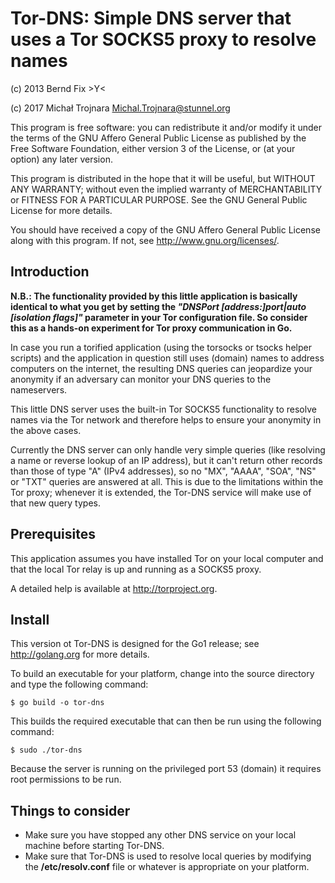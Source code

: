 
Tor-DNS: Simple DNS server that uses a Tor SOCKS5 proxy to resolve names 
========================================================================

(c) 2013 Bernd Fix   >Y<

(c) 2017 Michał Trojnara <Michal.Trojnara@stunnel.org>

This program is free software: you can redistribute it and/or modify it
under the terms of the GNU Affero General Public License as published
by the Free Software Foundation, either version 3 of the License, or
(at your option) any later version.

This program is distributed in the hope that it will be useful, but
WITHOUT ANY WARRANTY; without even the implied warranty of
MERCHANTABILITY or FITNESS FOR A PARTICULAR PURPOSE.  See the GNU
General Public License for more details.

You should have received a copy of the GNU Affero General Public License
along with this program.  If not, see <http://www.gnu.org/licenses/>.

Introduction
------------

**N.B.: The functionality provided by this little application is
basically identical to what you get by setting the
*"DNSPort [address:]port|auto [isolation flags]"* parameter in your
Tor configuration file. So consider this as a hands-on experiment
for Tor proxy communication in Go.**

In case you run a torified application (using the torsocks or tsocks
helper scripts) and the application in question still uses (domain)
names to address computers on the internet, the resulting DNS queries
can jeopardize your anonymity if an adversary can monitor your DNS
queries to the nameservers.

This little DNS server uses the built-in Tor SOCKS5 functionality to
resolve names via the Tor network and therefore helps to ensure your
anonymity in the above cases.

Currently the DNS server can only handle very simple queries (like
resolving a name or reverse lookup of an IP address), but it can't
return other records than those of type "A" (IPv4 addresses), so no
"MX", "AAAA", "SOA", "NS" or "TXT"  queries are answered at all.
This is due to the limitations within the Tor proxy; whenever it is
extended, the Tor-DNS service will make use of that new query types.

Prerequisites
-------------

This application assumes you have installed Tor on your local computer
and that the local Tor relay is up and running as a SOCKS5 proxy.

A detailed help is available at <http://torproject.org>.

Install
-------

This version ot Tor-DNS is designed for the Go1 release; see
<http://golang.org> for more details.

To build an executable for your platform, change into the source directory
and type the following command:

    $ go build -o tor-dns
    
This builds the required executable that can then be run using the
following command:

    $ sudo ./tor-dns

Because the server is running on the privileged port 53 (domain) it requires
root permissions to be run.

Things to consider
------------------

* Make sure you have stopped any other DNS service on your local machine
before starting Tor-DNS.
* Make sure that Tor-DNS is used to resolve local queries by modifying the
**/etc/resolv.conf** file or whatever is appropriate on your platform.
